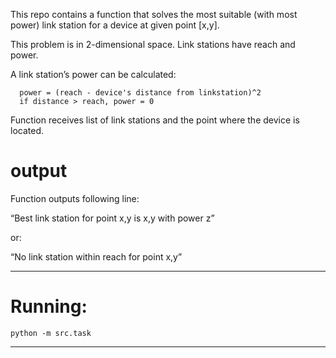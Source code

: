 This repo contains a function that solves the most suitable (with most power) link station for a device at given point [x,y].

This problem is in 2-dimensional space.
Link stations have reach and power.

A link station’s power can be calculated:

      power = (reach - device's distance from linkstation)^2
      if distance > reach, power = 0

Function receives list of link stations and the point where the device is located.

# output #
Function outputs following line:

“Best link station for point x,y is x,y with power z”

or:

“No link station within reach for point x,y”

----------------------------------------

# Running: #

    python -m src.task

-----------------------------
